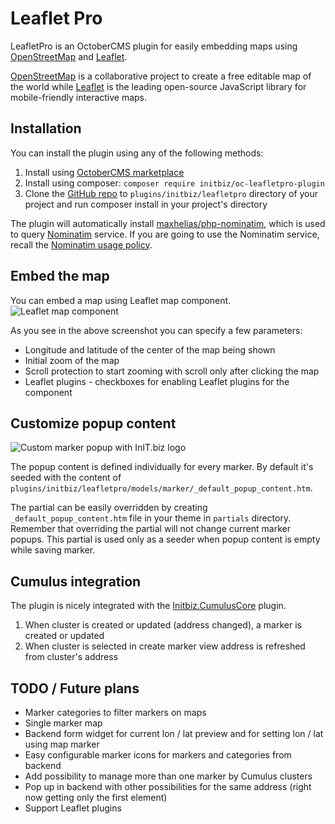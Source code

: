 # Leaflet Pro

LeafletPro is an OctoberCMS plugin for easily embedding maps using [OpenStreetMap](https://www.openstreetmap.org) and [Leaflet](https://leafletjs.com/).

[OpenStreetMap](https://www.openstreetmap.org) is a collaborative project to create a free editable map of the world while [Leaflet](https://leafletjs.com/) is the leading open-source JavaScript library for mobile-friendly interactive maps.

## Installation

You can install the plugin using any of the following methods:

1. Install using [OctoberCMS marketplace](https://octobercms.com/plugin/initbiz-leafletpro)
1. Install using composer: `composer require initbiz/oc-leafletpro-plugin`
1. Clone the [GitHub repo](https://github.com/initbizlab/oc-leafletpro-plugin) to `plugins/initbiz/leafletpro` directory of your project and run composer install in your project's directory

The plugin will automatically install [maxhelias/php-nominatim](https://github.com/maxhelias/php-nominatim), which is used to query [Nominatim](https://wiki.openstreetmap.org/wiki/Nominatim) service. If you are going to use the Nominatim service, recall the [Nominatim usage policy](https://operations.osmfoundation.org/policies/nominatim/).

## Embed the map
You can embed a map using Leaflet map component.
![Leaflet map component](https://raw.githubusercontent.com/initbizlab/oc-leafletpro-plugin/master/docs/images/leafletmap_component.png)

As you see in the above screenshot you can specify a few parameters:
* Longitude and latitude of the center of the map being shown
* Initial zoom of the map
* Scroll protection to start zooming with scroll only after clicking the map
* Leaflet plugins - checkboxes for enabling Leaflet plugins for the component

## Customize popup content
![Custom marker popup with InIT.biz logo](https://raw.githubusercontent.com/initbizlab/oc-leafletpro-plugin/master/docs/images/marker_with_initbiz_popup.png)

The popup content is defined individually for every marker. By default it's seeded with the content of `plugins/initbiz/leafletpro/models/marker/_default_popup_content.htm`.

The partial can be easily overridden by creating `_default_popup_content.htm` file in your theme in `partials` directory. Remember that overriding the partial will not change current marker popups. This partial is used only as a seeder when popup content is empty while saving marker.

## Cumulus integration
The plugin is nicely integrated with the [Initbiz.CumulusCore](https://octobercms.com/plugin/initbiz-cumuluscore) plugin.

1. When cluster is created or updated (address changed), a marker is created or updated
1. When cluster is selected in create marker view address is refreshed from cluster's address

## TODO / Future plans
* Marker categories to filter markers on maps
* Single marker map
* Backend form widget for current lon / lat preview and for setting lon / lat using map marker
* Easy configurable marker icons for markers and categories from backend
* Add possibility to manage more than one marker by Cumulus clusters
* Pop up in backend with other possibilities for the same address (right now getting only the first element)
* Support Leaflet plugins
